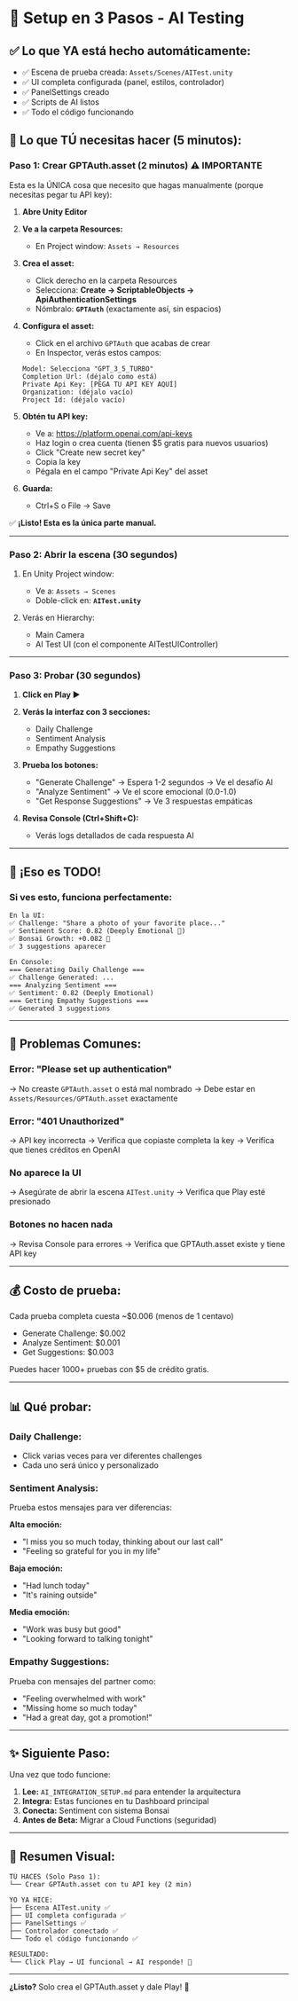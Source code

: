 # 🚀 Setup en 3 Pasos - AI Testing

## ✅ Lo que YA está hecho automáticamente:

- ✅ Escena de prueba creada: `Assets/Scenes/AITest.unity`
- ✅ UI completa configurada (panel, estilos, controlador)
- ✅ PanelSettings creado
- ✅ Scripts de AI listos
- ✅ Todo el código funcionando

## 🎯 Lo que TÚ necesitas hacer (5 minutos):

### Paso 1: Crear GPTAuth.asset (2 minutos) ⚠️ IMPORTANTE

Esta es la ÚNICA cosa que necesito que hagas manualmente (porque necesitas pegar tu API key):

1. **Abre Unity Editor**

2. **Ve a la carpeta Resources:**
   - En Project window: `Assets → Resources`

3. **Crea el asset:**
   - Click derecho en la carpeta Resources
   - Selecciona: **Create → ScriptableObjects → ApiAuthenticationSettings**
   - Nómbralo: **`GPTAuth`** (exactamente así, sin espacios)

4. **Configura el asset:**
   - Click en el archivo `GPTAuth` que acabas de crear
   - En Inspector, verás estos campos:
   
   ```
   Model: Selecciona "GPT_3_5_TURBO"
   Completion Url: (déjalo como está)
   Private Api Key: [PEGA TU API KEY AQUÍ]
   Organization: (déjalo vacío)
   Project Id: (déjalo vacío)
   ```

5. **Obtén tu API key:**
   - Ve a: https://platform.openai.com/api-keys
   - Haz login o crea cuenta (tienen $5 gratis para nuevos usuarios)
   - Click "Create new secret key"
   - Copia la key
   - Pégala en el campo "Private Api Key" del asset

6. **Guarda:**
   - Ctrl+S o File → Save

✅ **¡Listo! Esta es la única parte manual.**

---

### Paso 2: Abrir la escena (30 segundos)

1. En Unity Project window:
   - Ve a: `Assets → Scenes`
   - Doble-click en: **`AITest.unity`**

2. Verás en Hierarchy:
   - Main Camera
   - AI Test UI (con el componente AITestUIController)

---

### Paso 3: Probar (30 segundos)

1. **Click en Play ▶️**

2. **Verás la interfaz con 3 secciones:**
   - Daily Challenge
   - Sentiment Analysis
   - Empathy Suggestions

3. **Prueba los botones:**
   - "Generate Challenge" → Espera 1-2 segundos → Ve el desafío AI
   - "Analyze Sentiment" → Ve el score emocional (0.0-1.0)
   - "Get Response Suggestions" → Ve 3 respuestas empáticas

4. **Revisa Console (Ctrl+Shift+C):**
   - Verás logs detallados de cada respuesta AI

---

## 🎉 ¡Eso es TODO!

### Si ves esto, funciona perfectamente:

```
En la UI:
✅ Challenge: "Share a photo of your favorite place..."
✅ Sentiment Score: 0.82 (Deeply Emotional 💖)
✅ Bonsai Growth: +0.082 🌱
✅ 3 suggestions aparecer

En Console:
=== Generating Daily Challenge ===
✅ Challenge Generated: ...
=== Analyzing Sentiment ===
✅ Sentiment: 0.82 (Deeply Emotional)
=== Getting Empathy Suggestions ===
✅ Generated 3 suggestions
```

---

## 🐛 Problemas Comunes:

### Error: "Please set up authentication"
→ No creaste `GPTAuth.asset` o está mal nombrado
→ Debe estar en `Assets/Resources/GPTAuth.asset` exactamente

### Error: "401 Unauthorized"
→ API key incorrecta
→ Verifica que copiaste completa la key
→ Verifica que tienes créditos en OpenAI

### No aparece la UI
→ Asegúrate de abrir la escena `AITest.unity`
→ Verifica que Play esté presionado

### Botones no hacen nada
→ Revisa Console para errores
→ Verifica que GPTAuth.asset existe y tiene API key

---

## 💰 Costo de prueba:

Cada prueba completa cuesta ~$0.006 (menos de 1 centavo)

- Generate Challenge: $0.002
- Analyze Sentiment: $0.001
- Get Suggestions: $0.003

Puedes hacer 1000+ pruebas con $5 de crédito gratis.

---

## 📊 Qué probar:

### Daily Challenge:
- Click varias veces para ver diferentes challenges
- Cada uno será único y personalizado

### Sentiment Analysis:
Prueba estos mensajes para ver diferencias:

**Alta emoción:**
- "I miss you so much today, thinking about our last call"
- "Feeling so grateful for you in my life"

**Baja emoción:**
- "Had lunch today"
- "It's raining outside"

**Media emoción:**
- "Work was busy but good"
- "Looking forward to talking tonight"

### Empathy Suggestions:
Prueba con mensajes del partner como:

- "Feeling overwhelmed with work"
- "Missing home so much today"
- "Had a great day, got a promotion!"

---

## ✨ Siguiente Paso:

Una vez que todo funcione:

1. **Lee:** `AI_INTEGRATION_SETUP.md` para entender la arquitectura
2. **Integra:** Estas funciones en tu Dashboard principal
3. **Conecta:** Sentiment con sistema Bonsai
4. **Antes de Beta:** Migrar a Cloud Functions (seguridad)

---

## 🎯 Resumen Visual:

```
TÚ HACES (Solo Paso 1):
└── Crear GPTAuth.asset con tu API key (2 min)

YO YA HICE:
├── Escena AITest.unity ✅
├── UI completa configurada ✅
├── PanelSettings ✅
├── Controlador conectado ✅
└── Todo el código funcionando ✅

RESULTADO:
└── Click Play → UI funcional → AI responde! 🎉
```

---

**¿Listo?** Solo crea el GPTAuth.asset y dale Play! 🚀

